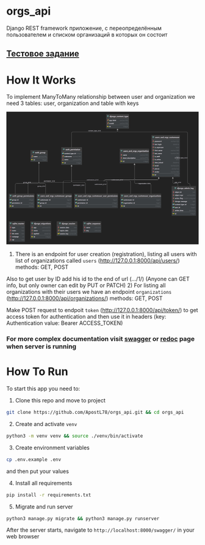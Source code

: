 # orgs_api
Django REST framework приложение, с переопределённым пользователем и списком организаций в которых он состоит

## [Тестовое задание](https://docs.google.com/document/d/1-CnduFBumZC_xlnAxdFjxO2GeXpZgOZy/edit?usp=sharing&ouid=105845999361712496764&rtpof=true&sd=true)

# How It Works

To implement ManyToMany relationship between user and organization we need 3 tables: user, organization and table with keys

![models diograms](https://github.com/ApostL78/orgs_api/blob/master/database_diogram.jpg)

1) There is an endpoint for user creation (registration), listing all users with list of organizations called `users` (http://127.0.0.1:8000/api/users/) methods: GET, POST

Also to get user by ID add his id to the end of url (.../1/) (Anyone can GET info, but only owner can edit by PUT or PATCH)
2) For listing all organizations with their users we have an endpoint `organizations` (http://127.0.0.1:8000/api/organizations/) methods: GET, POST

Make POST request to endpoit `token` (http://127.0.0.1:8000/api/token/) to get access token for authentication and then use it in headers (key: Authentication value: Bearer ACCESS_TOKEN)
### For more complex documentation visit [swagger](http://127.0.0.1:8000/swagger/) or [redoc](http://127.0.0.1:8000/redoc/) page when server is running

# How To Run
To start this app you need to:
1. Clone this repo and move to project
```sh
git clone https://github.com/ApostL78/orgs_api.git && cd orgs_api
```
2. Create and activate `venv`
```sh
python3 -m venv venv && source ./venv/bin/activate
```
3. Create environment variables
```sh
cp .env.example .env
```
and then put your values

4. Install all requirements
```sh
pip install -r requirements.txt
```
5. Migrate and run server
```sh
python3 manage.py migrate && python3 manage.py runserver
```
After the server starts, navigate to `http://localhost:8000/swagger/` in your web browser
